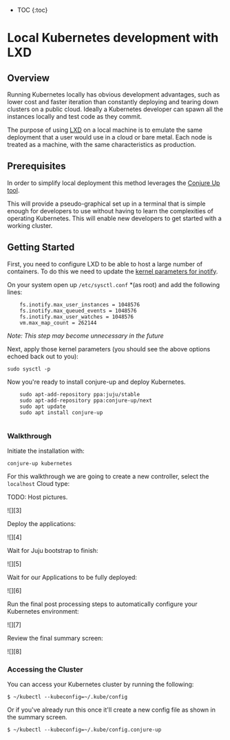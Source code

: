 * TOC
{:toc}

# Local Kubernetes development with LXD 

## Overview

Running Kubernetes locally has obvious development advantages, such as lower cost and faster iteration than constantly deploying and tearing down clusters on a public cloud. Ideally a Kubernetes developer can spawn all the instances locally and test code as they commit. 

The purpose of using [LXD](https://linuxcontainers.org/lxd/) on a local machine is to emulate the same deployment that a user would use in a cloud or bare metal. Each node is treated as a machine, with the same characteristics 
as production.

## Prerequisites

In order to simplify local deployment this method leverages the [Conjure Up tool](
http://conjure-up.io/). 

This will provide a pseudo-graphical set up in a terminal that is simple enough for developers to use without having to learn the complexities of operating Kubernetes. This will enable new developers to get started with a working cluster. 

## Getting Started

First, you need to configure LXD to be able to host a large number of containers. To do this we need to update the [kernel parameters for inotify](https://github.com/lxc/lxd/blob/master/doc/production-setup.md#etcsysctlconf).

On your system open up `/etc/sysctl.conf` *(as root) and add the following lines:

```
    fs.inotify.max_user_instances = 1048576
    fs.inotify.max_queued_events = 1048576
    fs.inotify.max_user_watches = 1048576
    vm.max_map_count = 262144
```

_Note: This step may become unnecessary in the future_

Next, apply those kernel parameters (you should see the above options echoed back out to you):
    
    sudo sysctl -p
   
Now you're ready to install conjure-up and deploy Kubernetes.
    
```
    sudo apt-add-repository ppa:juju/stable
    sudo apt-add-repository ppa:conjure-up/next
    sudo apt update
    sudo apt install conjure-up
    
```

### Walkthrough

Initiate the installation with:

    conjure-up kubernetes

For this walkthrough we are going to create a new controller, select the `localhost` Cloud type:

TODO: Host pictures. 

![][3]

Deploy the applications:

![][4]

Wait for Juju bootstrap to finish:

![][5]

Wait for our Applications to be fully deployed:

![][6]

Run the final post processing steps to automatically configure your Kubernetes environment:

![][7]

Review the final summary screen:

![][8]

### Accessing the Cluster 

You can access your Kubernetes cluster by running the following:
    
    
    $ ~/kubectl --kubeconfig=~/.kube/config
    

Or if you've already run this once it'll create a new config file as shown in the summary screen.
    
    
    $ ~/kubectl --kubeconfig=~/.kube/config.conjure-up
    

